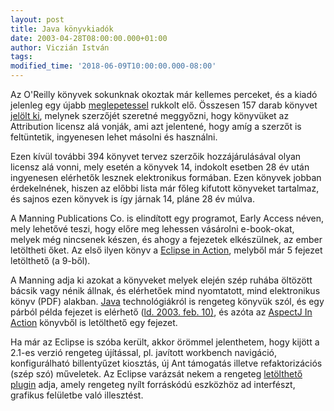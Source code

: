 ```yaml
---
layout: post
title: Java könyvkiadók
date: 2003-04-28T08:00:00.000+01:00
author: Viczián István
tags:
modified_time: '2018-06-09T10:00:00.000-08:00'
---
```


Az O'Reilly könyvek sokunknak okoztak már kellemes perceket, és a kiadó
jelenleg egy újabb
[meglepetessel](http://www.prog.hu/news.php?qnid=1470) rukkolt elő.
Összesen 157 darab könyvet [jelölt
ki](http://creativecommons.org/projects/founderscopyright/oreilly),
melynek szerzőjét szeretné meggyőzni, hogy könyvüket az Attribution
licensz alá vonják, ami azt jelentené, hogy amíg a szerzőt is
feltüntetik, ingyenesen lehet másolni és használni.

Ezen kívül további 394 könyvet tervez szerzőik hozzájárulásával olyan
licensz alá vonni, mely esetén a könyvek 14, indokolt esetben 28 év után
ingyenesen elérhetők lesznek elektronikus formában. Ezen könyvek jobban
érdekelnének, hiszen az előbbi lista már főleg kifutott könyveket
tartalmaz, és sajnos ezen könyvek is így járnak 14, pláne 28 év múlva.

A Manning Publications Co. is elindított egy programot, Early Access
néven, mely lehetővé teszi, hogy előre meg lehessen vásárolni
e-book-okat, melyek még nincsenek készen, és ahogy a fejezetek
elkészülnek, az ember letöltheti őket. Az első ilyen könyv a [Eclipse in
Action](http://www.manning.com/gallardo/index.html), melyből már 5
fejezet letölthető (a 9-ből).

A Manning adja ki azokat a könyveket melyek elején szép ruhába öltözött
bácsik vagy nénik állnak, és elérhetőek mind nyomtatott, mind
elektronikus könyv (PDF) alakban.
[Java](http://www.manning.com/catalog/java/) technológiákról is rengeteg
könyvük szól, és egy párból példa fejezet is elérhető ([ld. 2003. feb.
10)](#20030210), és azóta az [AspectJ In
Action](http://www.theserverside.com/articles/article.jsp?l=AspectJReview)
könyvből is letölthető egy fejezet.

Ha már az Eclipse is szóba került, akkor örömmel jelenthetem, hogy
kijött a 2.1-es verzió rengeteg újítással, pl. javított workbench
navigáció, konfigurálható billentyűzet kiosztás, új Ant támogatás
illetve refaktorizációs (szép szó) műveletek. Az Eclipse varázsát nekem
a rengeteg [letölthető
plugin](http://eclipse-plugins.2y.net/eclipse/index.jsp) adja, amely
rengeteg nyílt forráskódú eszközhöz ad interfészt, grafikus felületbe
való illesztést.


